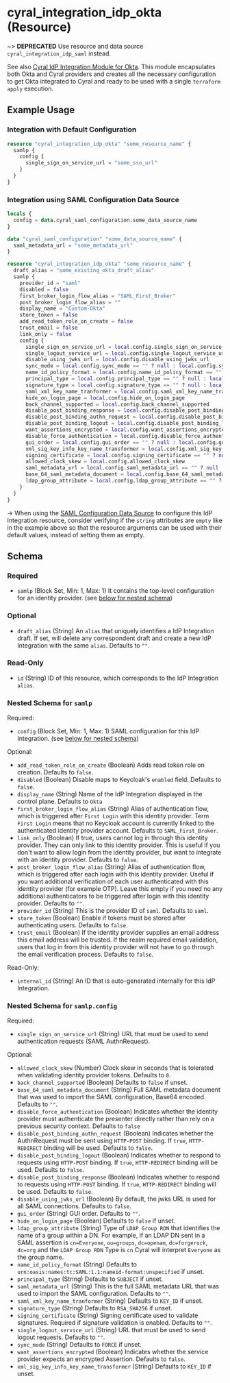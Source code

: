 # cyral_integration_idp_okta (Resource)

~> **DEPRECATED** Use resource and data source `cyral_integration_idp_saml` instead.

See also [Cyral IdP Integration Module for Okta](https://github.com/cyralinc/terraform-okta-idp).
This module encapsulates both Okta and Cyral providers and creates all the necessary configuration to get
Okta integrated to Cyral and ready to be used with a single `terraform apply` execution.

## Example Usage

### Integration with Default Configuration

```terraform
resource "cyral_integration_idp_okta" "some_resource_name" {
  samlp {
    config {
      single_sign_on_service_url = "some_sso_url"
    }
  }
}
```

### Integration using SAML Configuration Data Source

```terraform
locals {
  config = data.cyral_saml_configuration.some_data_source_name
}

data "cyral_saml_configuration" "some_data_source_name" {
  saml_metadata_url = "some_metadata_url"
}

resource "cyral_integration_idp_okta" "some_resource_name" {
  draft_alias = "some_existing_okta_draft_alias"
  samlp {
    provider_id = "saml"
    disabled = false
    first_broker_login_flow_alias = "SAML_First_Broker"
    post_broker_login_flow_alias = ""
    display_name = "Custom-Okta"
    store_token = false
    add_read_token_role_on_create = false
    trust_email = false
    link_only = false
    config {
      single_sign_on_service_url = local.config.single_sign_on_service_url
      single_logout_service_url = local.config.single_logout_service_url == "" ? null : local.config.single_logout_service_url
      disable_using_jwks_url = local.config.disable_using_jwks_url
      sync_mode = local.config.sync_mode == "" ? null : local.config.sync_mode
      name_id_policy_format = local.config.name_id_policy_format == "" ? null : local.config.name_id_policy_format
      principal_type = local.config.principal_type == "" ? null : local.config.principal_type
      signature_type = local.config.signature_type == "" ? null : local.config.signature_type
      saml_xml_key_name_tranformer = local.config.saml_xml_key_name_tranformer == "" ? null : local.config.saml_xml_key_name_tranformer
      hide_on_login_page = local.config.hide_on_login_page
      back_channel_supported = local.config.back_channel_supported
      disable_post_binding_response = local.config.disable_post_binding_response
      disable_post_binding_authn_request = local.config.disable_post_binding_authn_request
      disable_post_binding_logout = local.config.disable_post_binding_logout
      want_assertions_encrypted = local.config.want_assertions_encrypted
      disable_force_authentication = local.config.disable_force_authentication
      gui_order = local.config.gui_order == "" ? null : local.config.gui_order
      xml_sig_key_info_key_name_transformer = local.config.xml_sig_key_info_key_name_transformer == "" ? null : local.config.xml_sig_key_info_key_name_transformer
      signing_certificate = local.config.signing_certificate == "" ? null : local.config.signing_certificate
      allowed_clock_skew = local.config.allowed_clock_skew
      saml_metadata_url = local.config.saml_metadata_url == "" ? null : local.config.saml_metadata_url
      base_64_saml_metadata_document = local.config.base_64_saml_metadata_document == "" ? null : local.config.base_64_saml_metadata_document
      ldap_group_attribute = local.config.ldap_group_attribute == "" ? null : local.config.ldap_group_attribute
    }
  }
}
```

-> When using the [SAML Configuration Data Source](../data-sources/saml_configuration.md) to configure this IdP Integration resource, consider verifying if the `string` attributes are `empty` like in the example above so that the resource arguments can be used with their default values, instead of setting them as empty.

<!-- schema generated by tfplugindocs -->

## Schema

### Required

-   `samlp` (Block Set, Min: 1, Max: 1) It contains the top-level configuration for an identity provider. (see [below for nested schema](#nestedblock--samlp))

### Optional

-   `draft_alias` (String) An `alias` that uniquely identifies a IdP Integration draft. If set, will delete any correspondent draft and create a new IdP Integration with the same `alias`. Defaults to `""`.

### Read-Only

-   `id` (String) ID of this resource, which corresponds to the IdP Integration `alias`.

<a id="nestedblock--samlp"></a>

### Nested Schema for `samlp`

Required:

-   `config` (Block Set, Min: 1, Max: 1) SAML configuration for this IdP Integration. (see [below for nested schema](#nestedblock--samlp--config))

Optional:

-   `add_read_token_role_on_create` (Boolean) Adds read token role on creation. Defaults to `false`.
-   `disabled` (Boolean) Disable maps to Keycloak's `enabled` field. Defaults to `false`.
-   `display_name` (String) Name of the IdP Integration displayed in the control plane. Defaults to `Okta`
-   `first_broker_login_flow_alias` (String) Alias of authentication flow, which is triggered after `First Login` with this identity provider. Term `First Login` means that no Keycloak account is currently linked to the authenticated identity provider account. Defaults to `SAML_First_Broker`.
-   `link_only` (Boolean) If true, users cannot log in through this identity provider. They can only link to this identity provider. This is useful if you don't want to allow login from the identity provider, but want to integrate with an identity provider. Defaults to `false`.
-   `post_broker_login_flow_alias` (String) Alias of authentication flow, which is triggered after each login with this identity provider. Useful if you want additional verification of each user authenticated with this identity provider (for example OTP). Leave this empty if you need no any additional authenticators to be triggered after login with this identity provider. Defaults to `""`.
-   `provider_id` (String) This is the provider ID of `saml`. Defaults to `saml`.
-   `store_token` (Boolean) Enable if tokens must be stored after authenticating users. Defaults to `false`.
-   `trust_email` (Boolean) If the identity provider supplies an email address this email address will be trusted. If the realm required email validation, users that log in from this identity provider will not have to go through the email verification process. Defaults to `false`.

Read-Only:

-   `internal_id` (String) An ID that is auto-generated internally for this IdP Integration.

<a id="nestedblock--samlp--config"></a>

### Nested Schema for `samlp.config`

Required:

-   `single_sign_on_service_url` (String) URL that must be used to send authentication requests (SAML AuthnRequest).

Optional:

-   `allowed_clock_skew` (Number) Clock skew in seconds that is tolerated when validating identity provider tokens. Defaults to `0`.
-   `back_channel_supported` (Boolean) Defaults to `false` if unset.
-   `base_64_saml_metadata_document` (String) Full SAML metadata document that was used to import the SAML configuration, Base64 encoded. Defaults to `""`.
-   `disable_force_authentication` (Boolean) Indicates whether the identity provider must authenticate the presenter directly rather than rely on a previous security context. Defaults to `false`
-   `disable_post_binding_authn_request` (Boolean) Indicates whether the AuthnRequest must be sent using `HTTP-POST` binding. If `true`, `HTTP-REDIRECT` binding will be used. Defaults to `false`.
-   `disable_post_binding_logout` (Boolean) Indicates whether to respond to requests using `HTTP-POST` binding. If `true`, `HTTP-REDIRECT` binding will be used. Defaults to `false`.
-   `disable_post_binding_response` (Boolean) Indicates whether to respond to requests using `HTTP-POST` binding. If `true`, `HTTP-REDIRECT` binding will be used. Defaults to `false`.
-   `disable_using_jwks_url` (Boolean) By default, the jwks URL is used for all SAML connections. Defaults to `false`.
-   `gui_order` (String) GUI order. Defaults to `""`.
-   `hide_on_login_page` (Boolean) Defaults to `false` if unset.
-   `ldap_group_attribute` (String) Type of `LDAP Group RDN` that identifies the name of a group within a DN. For example, if an LDAP DN sent in a SAML assertion is `cn=Everyone`, `ou=groups`, `dc=openam`, `dc=forgerock`, `dc=org` and the `LDAP Group RDN` Type is `cn` Cyral will interpret `Everyone` as the group name.
-   `name_id_policy_format` (String) Defaults to `urn:oasis:names:tc:SAML:1.1:nameid-format:unspecified` if unset.
-   `principal_type` (String) Defaults to `SUBJECT` if unset.
-   `saml_metadata_url` (String) This is the full SAML metadata URL that was used to import the SAML configuration. Defaults to `""`.
-   `saml_xml_key_name_tranformer` (String) Defaults to `KEY_ID` if unset.
-   `signature_type` (String) Defaults to `RSA_SHA256` if unset.
-   `signing_certificate` (String) Signing certificate used to validate signatures. Required if signature validation is enabled. Defaults to `""`.
-   `single_logout_service_url` (String) URL that must be used to send logout requests. Defaults to `""`.
-   `sync_mode` (String) Defaults to `FORCE` if unset.
-   `want_assertions_encrypted` (Boolean) Indicates whether the service provider expects an encrypted Assertion. Defaults to `false`.
-   `xml_sig_key_info_key_name_transformer` (String) Defaults to `KEY_ID` if unset.
